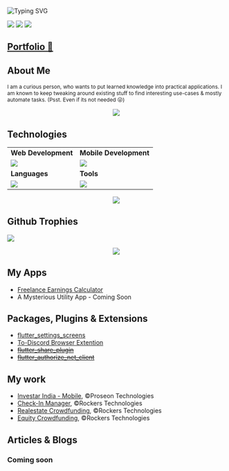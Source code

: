 
<div style="text-align: left;"> 
	<img src="https://readme-typing-svg.herokuapp.com?font=Jetbrains+Mono&weight=700&size=24&duration=3000&pause=500&color=4F94EF&random=false&width=435&lines=Hi%2C+I+am+Harshvardhan+Joshi+%F0%9F%91%A8%E2%80%8D%F0%9F%92%BB;Fullstack+Developer+MERN%2FMEFN;Tech+G33K+%26+Casual+Gamer+%F0%9F%95%B9%EF%B8%8F;Let's+connect+on+Linked+In+%F0%9F%8C%90" alt="Typing SVG" />
</div>

[<img src="https://skillicons.dev/icons?i=stackoverflow">](https://stackoverflow.com/users/8112679/harshvardhan-joshi) [<img src="https://skillicons.dev/icons?i=linkedin">](https://www.linkedin.com/in/harshvardhan-joshi) [<img src="https://skillicons.dev/icons?i=devto">](https://dev.to/harsh-joshi)

## [Portfolio 🔗](https://hjoshi-devcase.web.app/)


## About Me
<p style="font-size:12px;">
I am a curious person, who wants to put learned knowledge into practical applications. I am known to keep tweaking around existing stuff to find interesting use-cases & mostly automate tasks. (Psst. Even if its not needed 😜)
</p>

<p align="center"><img src= 'https://capsule-render.vercel.app/api?type=rect&color=gradient&height=4'/></p>

## Technologies
<table>
<tr>
	<td><strong>Web Development</strong></td>
	<td><strong>Mobile Development</strong></td>
</tr>
<tr>
	<td><img src = "https://skillicons.dev/icons?i=mongodb,express,react,nodejs,vite,materialui,firebase,tailwind," ></td>
	<td><img src = "https://skillicons.dev/icons?i=flutter,firebase,react," ></td>
</tr>
<tr>
	<td><strong>Languages</strong></td>
	<td><strong>Tools</strong></td>
</tr>
<tr>
	<td><img src = "https://skillicons.dev/icons?i=dart,python,kotlin,java&theme=dark"></td>
	<td><img src = "https://skillicons.dev/icons?i=git,vscode,github,androidstudio,postman,linux,docker&theme=dark"></td>
</tr>
</table>

<p align="center"><img src= 'https://capsule-render.vercel.app/api?type=rect&color=gradient&height=2.5'/></p>

## Github Trophies
![](https://github-profile-trophy.vercel.app/?username=GAM3RG33K&theme=dark&no-frame=false&no-bg=true&margin-w=8)

<p align="center"><img src= 'https://capsule-render.vercel.app/api?type=rect&color=gradient&height=4'/></p>


## My Apps
<ul>
<li><a href="https://gam3rg33k.github.io/freelance-earnings-calculator/">Freelance Earnings Calculator</a></li>
<li>A Mysterious Utility App - Coming Soon</li>
</ul>

## Packages, Plugins & Extensions
<ul>
<li><a href="https://pub.dev/packages/flutter_settings_screens">flutter_settings_screens</a></li>
<li><a href="https://addons.mozilla.org/en-US/firefox/addon/to-discord">To-Discord Browser Extention<a></li>
<li><s><a href="https://pub.dev/packages/flutter_share_plugin">flutter_share_plugin</a></s></li>
<li><s><a href="https://pub.dev/packages/flutter_authorize_net_client">flutter_authorize_net_client</a></s></li>
</ul>

## My work
<ul>
  <li><a href="https://play.google.com/store/apps/details?id=org.InvestarMobile.androidapp">Investar India - Mobile</a>, ©️Proseon Technologies</li> 
  <li><a href="https://play.google.com/store/apps/details?id=com.rockerstech.ticketing_software">Check-In Manager</a>, ©️Rockers Technologies</li>
  <li><a href="https://play.google.com/store/apps/details?id=com.rockersinfo.equity_real_estate">Realestate Crowdfunding</a>, ©️Rockers Technologies</li>
  <li><a href="https://play.google.com/store/apps/details?id=com.rockers.equity">Equity Crowdfunding</a>, ©️Rockers Technologies</li>
</ul>


## Articles & Blogs
### Coming soon
